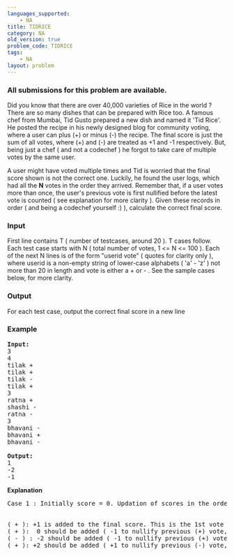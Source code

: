 ```yaml
---
languages_supported:
    - NA
title: TIDRICE
category: NA
old_version: true
problem_code: TIDRICE
tags:
    - NA
layout: problem
---
```

###  All submissions for this problem are available. 

Did you know that there are over 40,000 varieties of Rice in the world ? There are so many dishes that can be prepared with Rice too. A famous chef from Mumbai, Tid Gusto prepared a new dish and named it 'Tid Rice'. He posted the recipe in his newly designed blog for community voting, where a user can plus (+) or minus (-) the recipe. The final score is just the sum of all votes, where (+) and (-) are treated as +1 and -1 respectively. But, being just a chef ( and not a codechef ) he forgot to take care of multiple votes by the same user.

A user might have voted multiple times and Tid is worried that the final score shown is not the correct one. Luckily, he found the user logs, which had all the **N** votes in the order they arrived. Remember that, if a user votes more than once, the user's previous vote is first nullified before the latest vote is counted ( see explanation for more clarity ). Given these records in order ( and being a codechef yourself :) ), calculate the correct final score.

### Input

First line contains T ( number of testcases, around 20 ). T cases follow. Each test case starts with N ( total number of votes, 1 <= N <= 100 ). Each of the next N lines is of the form "userid vote" ( quotes for clarity only ), where userid is a non-empty string of lower-case alphabets ( 'a' - 'z' ) not more than 20 in length and vote is either a + or - . See the sample cases below, for more clarity.

### Output

For each test case, output the correct final score in a new line

### Example

<pre>
<b>Input:</b>
3
4
tilak +
tilak +
tilak -
tilak +
3
ratna +
shashi -
ratna -
3
bhavani -
bhavani +
bhavani -

<b>Output:</b>
1
-2
-1
</pre>
**Explanation**

<pre>Case 1 : Initially score = 0. Updation of scores in the order of user tilak's votes is as follows,<br></br>
( + ): +1 is added to the final score. This is the 1st vote by this user, so no previous vote to nullify. score = 1
( + ):  0 should be added ( -1 to nullify previous (+) vote, +1 to count the current (+) vote ). score = 1
( - ) : -2 should be added ( -1 to nullify previous (+) vote, -1 to count the current (-) vote ). score = -1
( + ): +2 should be added ( +1 to nullify previous (-) vote, +1 to count the current (+) vote ). score = 1<br></br>
</pre>